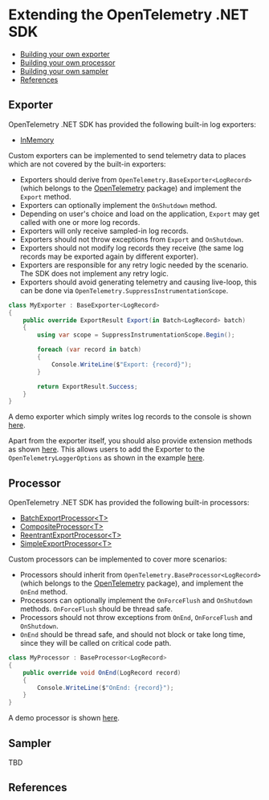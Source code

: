 # Extending the OpenTelemetry .NET SDK

* [Building your own exporter](#exporter)
* [Building your own processor](#processor)
* [Building your own sampler](#sampler)
* [References](#references)

## Exporter

OpenTelemetry .NET SDK has provided the following built-in log exporters:

* [InMemory](../../../src/OpenTelemetry.Exporter.InMemory/README.md)

Custom exporters can be implemented to send telemetry data to places which are
not covered by the built-in exporters:

* Exporters should derive from `OpenTelemetry.BaseExporter<LogRecord>` (which
  belongs to the [OpenTelemetry](../../../src/OpenTelemetry/README.md) package)
  and implement the `Export` method.
* Exporters can optionally implement the `OnShutdown` method.
* Depending on user's choice and load on the application, `Export` may get
  called with one or more log records.
* Exporters will only receive sampled-in log records.
* Exporters should not throw exceptions from `Export` and `OnShutdown`.
* Exporters should not modify log records they receive (the same log records may
  be exported again by different exporter).
* Exporters are responsible for any retry logic needed by the scenario. The SDK
  does not implement any retry logic.
* Exporters should avoid generating telemetry and causing live-loop, this can be
  done via `OpenTelemetry.SuppressInstrumentationScope`.

```csharp
class MyExporter : BaseExporter<LogRecord>
{
    public override ExportResult Export(in Batch<LogRecord> batch)
    {
        using var scope = SuppressInstrumentationScope.Begin();

        foreach (var record in batch)
        {
            Console.WriteLine($"Export: {record}");
        }

        return ExportResult.Success;
    }
}
```

A demo exporter which simply writes log records to the console is shown
[here](./MyExporter.cs).

Apart from the exporter itself, you should also provide extension methods as
shown [here](./LoggerExtensions.cs). This allows users to add the Exporter to
the `OpenTelemetryLoggerOptions` as shown in the example [here](./Program.cs).

## Processor

OpenTelemetry .NET SDK has provided the following built-in processors:

* [BatchExportProcessor&lt;T&gt;](../../../src/OpenTelemetry/BatchExportProcessor.cs)
* [CompositeProcessor&lt;T&gt;](../../../src/OpenTelemetry/CompositeProcessor.cs)
* [ReentrantExportProcessor&lt;T&gt;](../../../src/OpenTelemetry/ReentrantExportProcessor.cs)
* [SimpleExportProcessor&lt;T&gt;](../../../src/OpenTelemetry/SimpleExportProcessor.cs)

Custom processors can be implemented to cover more scenarios:

* Processors should inherit from `OpenTelemetry.BaseProcessor<LogRecord>` (which
  belongs to the [OpenTelemetry](../../../src/OpenTelemetry/README.md) package),
  and implement the `OnEnd` method.
* Processors can optionally implement the `OnForceFlush` and `OnShutdown`
  methods. `OnForceFlush` should be thread safe.
* Processors should not throw exceptions from `OnEnd`, `OnForceFlush` and
  `OnShutdown`.
* `OnEnd` should be thread safe, and should not block or take long time, since
  they will be called on critical code path.

```csharp
class MyProcessor : BaseProcessor<LogRecord>
{
    public override void OnEnd(LogRecord record)
    {
        Console.WriteLine($"OnEnd: {record}");
    }
}
```

A demo processor is shown [here](./MyProcessor.cs).

## Sampler

TBD

## References
